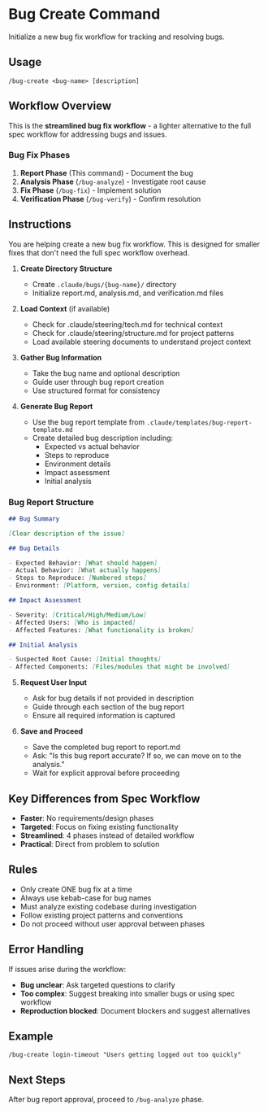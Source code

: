 # Bug Create Command

Initialize a new bug fix workflow for tracking and resolving bugs.

## Usage

```
/bug-create <bug-name> [description]
```

## Workflow Overview

This is the **streamlined bug fix workflow** - a lighter alternative to the full spec workflow for addressing bugs and issues.

### Bug Fix Phases

1. **Report Phase** (This command) - Document the bug
2. **Analysis Phase** (`/bug-analyze`) - Investigate root cause
3. **Fix Phase** (`/bug-fix`) - Implement solution
4. **Verification Phase** (`/bug-verify`) - Confirm resolution

## Instructions

You are helping create a new bug fix workflow. This is designed for smaller fixes that don't need the full spec workflow overhead.

1. **Create Directory Structure**
   - Create `.claude/bugs/{bug-name}/` directory
   - Initialize report.md, analysis.md, and verification.md files

2. **Load Context** (if available)
   - Check for .claude/steering/tech.md for technical context
   - Check for .claude/steering/structure.md for project patterns
   - Load available steering documents to understand project context

3. **Gather Bug Information**
   - Take the bug name and optional description
   - Guide user through bug report creation
   - Use structured format for consistency

4. **Generate Bug Report**
   - Use the bug report template from `.claude/templates/bug-report-template.md`
   - Create detailed bug description including:
     - Expected vs actual behavior
     - Steps to reproduce
     - Environment details
     - Impact assessment
     - Initial analysis

### Bug Report Structure

```markdown
## Bug Summary

[Clear description of the issue]

## Bug Details

- Expected Behavior: [What should happen]
- Actual Behavior: [What actually happens]
- Steps to Reproduce: [Numbered steps]
- Environment: [Platform, version, config details]

## Impact Assessment

- Severity: [Critical/High/Medium/Low]
- Affected Users: [Who is impacted]
- Affected Features: [What functionality is broken]

## Initial Analysis

- Suspected Root Cause: [Initial thoughts]
- Affected Components: [Files/modules that might be involved]
```

5. **Request User Input**
   - Ask for bug details if not provided in description
   - Guide through each section of the bug report
   - Ensure all required information is captured

6. **Save and Proceed**
   - Save the completed bug report to report.md
   - Ask: "Is this bug report accurate? If so, we can move on to the analysis."
   - Wait for explicit approval before proceeding

## Key Differences from Spec Workflow

- **Faster**: No requirements/design phases
- **Targeted**: Focus on fixing existing functionality
- **Streamlined**: 4 phases instead of detailed workflow
- **Practical**: Direct from problem to solution

## Rules

- Only create ONE bug fix at a time
- Always use kebab-case for bug names
- Must analyze existing codebase during investigation
- Follow existing project patterns and conventions
- Do not proceed without user approval between phases

## Error Handling

If issues arise during the workflow:

- **Bug unclear**: Ask targeted questions to clarify
- **Too complex**: Suggest breaking into smaller bugs or using spec workflow
- **Reproduction blocked**: Document blockers and suggest alternatives

## Example

```
/bug-create login-timeout "Users getting logged out too quickly"
```

## Next Steps

After bug report approval, proceed to `/bug-analyze` phase.
